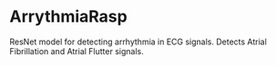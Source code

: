 # ArrythmiaRasp
ResNet model for detecting arrhythmia in ECG signals.
Detects Atrial Fibrillation and Atrial Flutter signals.

